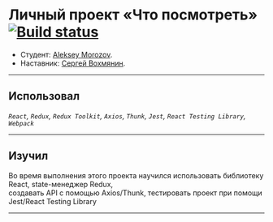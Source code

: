 # Личный проект «Что посмотреть» [![Build status][travis-image]][travis-url]

* Студент: [Aleksey Morozov](https://up.htmlacademy.ru/react/6/user/593913).
* Наставник: [Сергей Вохмянин](https://htmlacademy.ru/profile/id530823).

---

## Использовал

_`React`, `Redux`, `Redux Toolkit`, `Axios`, `Thunk`, `Jest`, `React Testing Library`, `Webpack`_

---

## Изучил

Во время выполнения этого проекта научился использовать библиотеку React, state-менеджер Redux, <br>
создавать API с помощью Axios/Thunk, тестировать проект при помощи Jest/React Testing Library

---

[travis-image]: https://travis-ci.com/htmlacademy-react/593913-what-to-watch-6.svg?branch=master
[travis-url]: https://travis-ci.com/htmlacademy-react/593913-what-to-watch-6
